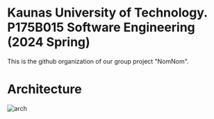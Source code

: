 # Kaunas University of Technology. P175B015 Software Engineering (2024 Spring)
This is the github organization of our group project "NomNom".

# Architecture
![arch](https://github.com/NomNom-app/.github/assets/61557728/01ca4145-48f7-47db-9fe9-47a4a69a8410)

